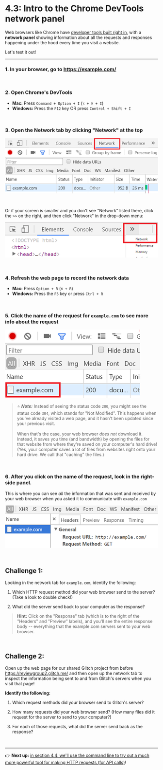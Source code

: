 # 4.3: Intro to the Chrome DevTools network panel

Web browsers like Chrome have [developer tools built right in](https://developer.chrome.com/devtools), with a **network panel** showing information about all the requests and responses happening under the hood every time you visit a website.

Let's test it out!

<hr/>

### **1. In your browser, go to https://example.com/**

<br/>

### **2. Open Chrome's DevTools**
  - **Mac:** Press `Command + Option + I` (`⌥ + ⌘ + I`)
  - **Windows:** Press the `F12` key OR press `Control + Shift + I`

<br/>

### **3. Open the Network tab by clicking "Network" at the top**

![Chrome Network panel](https://github.com/LearningNerd/intro-apis-workshop/blob/master/images/chrome-network-panel.png)

<br/>

Or if your screen is smaller and you don't see "Network" listed there, click the `>>` on the right, and then click "Network" in the drop-down menu:

![Chrome Network panel from drop-down menu](https://github.com/LearningNerd/intro-apis-workshop/blob/master/images/chrome-network-panel2.png)

<br/>

### **4. Refresh the web page to record the network data**

  - **Mac:** Press `Option + R` (`⌘ + R`)
  - **Windows:** Press the `F5` key or press `Ctrl + R`

<br/>

### **5. Click the name of the request for `example.com` to see more info about the request**

![Example request in Chrome Network panel](https://github.com/LearningNerd/intro-apis-workshop/blob/master/images/chrome-network-panel-examplecom.png)

  > :star: ***Note:*** Instead of seeing the status code `200`, you might see the status code `304`, which stands for "Not Modified". This happens when you've already visited a web page, and it hasn't been updated since your previous visit. <br/><br/> When that's the case, your web browser *does not* download it. Instead, it saves you time (and bandwidth) by opening the files for that website from where they're saved on your computer's hard drive! (Yes, your computer saves a lot of files from websites right onto your hard drive. We call that "caching" the files.)
  
<br/>

### **6. After you click on the name of the request, look in the right-side panel.**

This is where you can see *all* the information that was sent and received by your web browser when you asked it to communicate with `example.com`

![Response tab in Network panel](https://github.com/LearningNerd/intro-apis-workshop/blob/master/images/chrome-network-panel-response.png)

<br/>

## Challenge 1:

Looking in the network tab for `example.com`, identify the following:

  1. Which HTTP request method did your web browser send to the server? (Take a look to double check!)  

  2. What did the server send back to your computer as the response?
  
  > **Hint:** Click on the "Response" tab (which is to the right of the "Headers" and "Preview" labels), and you'll see the entire response body -- everything that the example.com servers sent to your web browser.
  
<br/>

## Challenge 2:

Open up the web page for our shared Glitch project from before https://reviewgroup2.glitch.me/ and then open up the network tab to inspect the information being sent to and from Glitch's servers when you visit that page!

**Identify the following:**

  1. Which request methods did your browser send to Glitch's server?
  
  2. How many requests did your web browser send? (How many files did it request for the server to send to your computer?)
  
  3. For each of those requests, what did the server send back as the response?

<br/>
<hr/>

:point_right: **Next up:** [in section 4.4, we'll use the command line to try out a much more powerful tool for making HTTP requests (for API calls)](https://github.com/LearnTeachCode/intro-javascript-class/blob/may-2018-int/week-4/4-4-curl-intro.md)!
